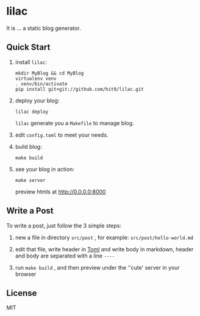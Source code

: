 lilac
=====

It is ... a static blog generator.

Quick Start
-----------

1. install `lilac`:

   ```shell
   mkdir MyBlog && cd MyBlog
   virtualenv venv
   . venv/bin/activate
   pip install git+git://github.com/hit9/lilac.git
   ```

2. deploy your blog:

   ```shell
   lilac deploy
   ```

   `lilac` generate you a `Makefile` to manage blog.

3. edit `config.toml` to meet your needs.

4. build blog:

   ```
   make build
   ```

5. see your blog in action:

   ```
   make server
   ```

   preview htmls at http://0.0.0.0:8000


Write a Post
------------

To write a post, just follow the 3 simple steps:

1. new a file in directory `src/post` , for example: `src/post/hello-world.md`

2. edit that file, write header in [Toml](https://github.com/mojombo/toml) and
write body in markdown, header and body are separated with a line `----`

3. run `make build` , and then preview under the ''cute' server in your browser

License
-------

MIT
